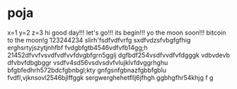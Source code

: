 # poja
x=1
y=2
z=3
hi
good day!!!
let's go!!!
its begin!!!
yo the moon soon!!!
bitcoin to the moon!g
123244234
slirh'fsdfvdfvrfg
sxdfvdzsfvbgfgfhig
erghsrtyjszytjnhfbf
fvdgbfgtb4546vdfvfb14gg;h
21452dfvvfvsvdfvdfvvfdvgbfgrn5gglj
dgfbdf254vsdfvvdfvfdgggk
vdbvdevb dfvbvfdbgbggr
vsdfv4sd56vsdvsdvfvlujklvfdvggrhghu
bfgbfedhrh572bdcfgbnbgl;kty
 gnfgsnfgbnazfgbbfgblu
fvdfl,vjknsovl2546bjlffggk
sergwerghehetfllj6jfhgh
ggbhgfhr54khjg
f
g
